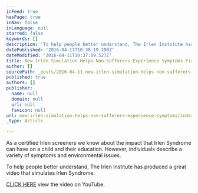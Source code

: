 ```yaml
---
inFeed: true
hasPage: true
inNav: false
inLanguage: null
starred: false
keywords: []
description: 'To help people better understand, The Irlen Institute has produced a great video that simulates Irlen Syndrome.'
datePublished: '2016-04-11T10:38:19.298Z'
dateModified: '2016-04-11T10:37:09.527Z'
title: New Irlen Simulation Helps Non-Sufferers Experience Symptoms First-Hand
author: []
sourcePath: _posts/2016-04-11-new-irlen-simulation-helps-non-sufferers-experience-symptoms.md
published: true
authors: []
publisher:
  name: null
  domain: null
  url: null
  favicon: null
url: new-irlen-simulation-helps-non-sufferers-experience-symptoms/index.html
_type: Article

---
```

As a certified Irlen screeners we know about the impact that Irlen Syndrome can have on a child and their education. However, individuals describe a variety of symptoms and environmental issues. 

To help people better understand, The Irlen Institute has produced a great video that simulates Irlen Syndrome.

[CLICK HERE][0] view the video on YouTube.

[0]: http://irlen.us7.list-manage2.com/track/click?u=9d28a2331b1033d02fd217be7&id=76d8ac3791&e=ab6e326010